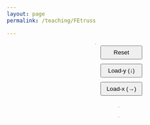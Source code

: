 ```yaml
---
layout: page
permalink: /teaching/FEtruss

---
```


<head>
  <meta charset="UTF-8" />
  <title>Truss Builder with Loads and Matrix</title>
  <style>
    body {
      font-family: Arial, sans-serif;
    }
    #container {
      display: flex;
      flex-direction: column;
      align-items: center;
    }
    #canvasRow {
      display: flex;
      flex-direction: row;
      align-items: flex-start;
    }
    #trussCanvas {
      border: 1px solid #ccc;
      cursor: crosshair;
      background: #fafafa;
    }
    #controls {
      display: flex;
      flex-direction: column;
      margin-left: 10px;
    }
    button {
      margin: 5px 0;
      padding: 6px 12px;
      cursor: pointer;
    }
    #matrixCanvas,
    #loadVectorCanvas {
      border: 1px solid #ccc;
      background: #fff;
      margin-top: 20px;
    }
  </style>
</head>
<body>
  <div id="container">
    <div id="canvasRow">
      <canvas id="trussCanvas" width="500" height="500"></canvas>
      <div id="controls">
        <button id="resetBtn">Reset</button>
        <button id="loadYBtn">Load-y (↓)</button>
        <button id="loadXBtn">Load-x (→)</button>
      </div>
    </div>
    <canvas id="matrixCanvas"></canvas>
    <canvas id="loadVectorCanvas"></canvas> <!-- New load vector -->
  </div>

<script>
  const trussCanvas = document.getElementById('trussCanvas');
  const trussCtx = trussCanvas.getContext('2d');
  const matrixCanvas = document.getElementById('matrixCanvas');
  const matrixCtx = matrixCanvas.getContext('2d');
  const loadVectorCanvas = document.getElementById('loadVectorCanvas');
  const loadVectorCtx = loadVectorCanvas.getContext('2d');

  const gridSize = 10;
  const spacing = trussCanvas.width / (gridSize - 1);
  const baseRadius = 5;
  const hoverRadius = 7;

  const E = 210e6; // kN/m²
  const A = 0.1;   // m²

  let nodes = [];
  let lines = [];
  let nodeIdCounter = 1;
  let loads = {};

  const elementColors = [
    "#e6194b", "#3cb44b", "#ffe119", "#4363d8", "#f58231",
    "#911eb4", "#46f0f0", "#f032e6", "#bcf60c", "#fabebe",
    "#008080", "#e6beff", "#9a6324", "#fffac8", "#800000"
  ];

  let selectedNode = null;
  let hoveredNode = null;
  let globalK = [];
  let loadMode = null;

  for (let j = 0; j < gridSize; j++) {
    for (let i = 0; i < gridSize; i++) {
      nodes.push({ x: i * spacing, y: j * spacing, id: null });
    }
  }

  function getNodeAt(x, y) {
    return nodes.find(n => Math.hypot(n.x - x, n.y - y) < spacing / 2);
  }

  function drawLoadVector(numberedNodes) {
  const dof = numberedNodes.length * 2;
  const cellWidth = 60;
  const cellHeight = 24;
  const labelMargin = 40;

  loadVectorCanvas.width = labelMargin + cellWidth;
  loadVectorCanvas.height = labelMargin + cellHeight * dof;
  loadVectorCtx.clearRect(0, 0, loadVectorCanvas.width, loadVectorCanvas.height);
  loadVectorCtx.font = "12px sans-serif";
  loadVectorCtx.textAlign = "center";
  loadVectorCtx.textBaseline = "middle";

  // Column header "F"
  loadVectorCtx.fillStyle = "black";
  loadVectorCtx.fillText("F", labelMargin / 2, labelMargin / 2);

  // Draw rows
  numberedNodes.forEach((node, idx) => {
    const fx = (loads[node.id]?.x || 0).toFixed(2);
    const fy = (loads[node.id]?.y || 0).toFixed(2);

    const labels = [`${node.id}x`, `${node.id}y`];
    const values = [fx, fy];

    for (let rowOffset = 0; rowOffset < 2; rowOffset++) {
      const rowY = labelMargin + (idx * 2 + rowOffset) * cellHeight;

      // Draw label (no border)
      loadVectorCtx.fillStyle = "black";
      loadVectorCtx.fillText(labels[rowOffset], labelMargin - 5, rowY + cellHeight / 2);

      // Draw value cell (with border)
      loadVectorCtx.fillStyle = "black";
      loadVectorCtx.fillText(values[rowOffset], labelMargin + cellWidth / 2, rowY + cellHeight / 2);
      loadVectorCtx.strokeStyle = "#ccc";
      loadVectorCtx.strokeRect(labelMargin, rowY, cellWidth, cellHeight);
    }
  });
}


  function drawTruss() {
  trussCtx.clearRect(0, 0, trussCanvas.width, trussCanvas.height);

  // Draw grid
  trussCtx.strokeStyle = "#eee";
  for (let i = 0; i < gridSize; i++) {
    trussCtx.beginPath();
    trussCtx.moveTo(i * spacing, 0);
    trussCtx.lineTo(i * spacing, trussCanvas.height);
    trussCtx.stroke();

    trussCtx.beginPath();
    trussCtx.moveTo(0, i * spacing);
    trussCtx.lineTo(trussCanvas.width, i * spacing);
    trussCtx.stroke();
  }

  // 🔹 Draw base nodes (light gray)
  for (const node of nodes) {
    trussCtx.beginPath();
    const radius = node === hoveredNode ? hoverRadius : baseRadius;
    trussCtx.arc(node.x, node.y, radius, 0, Math.PI * 2);
    trussCtx.fillStyle = "#ccc"; // lighter gray
    trussCtx.fill();

    if (node.id !== null) {
      trussCtx.fillStyle = "black";
      trussCtx.font = "12px sans-serif";
      trussCtx.fillText(node.id, node.x + 6, node.y - 6);
    }
  }

  // 🔸 Draw lines (elements)
  for (const element of lines) {
    trussCtx.beginPath();
    trussCtx.moveTo(element.from.x, element.from.y);
    trussCtx.lineTo(element.to.x, element.to.y);
    trussCtx.strokeStyle = element.color || "black";
    trussCtx.lineWidth = 3;
    trussCtx.stroke();

    // ⬤ Add black node at each endpoint
    [element.from, element.to].forEach((pt) => {
      trussCtx.beginPath();
      trussCtx.arc(pt.x, pt.y, baseRadius, 0, Math.PI * 2);
      trussCtx.fillStyle = "black";
      trussCtx.fill();
    });
  }

  // 🔺 Draw loads (on top)
  for (const node of nodes) {
    if (node.id !== null && loads[node.id]) {
      const load = loads[node.id];
      trussCtx.strokeStyle = "red";
      trussCtx.fillStyle = "red";
      trussCtx.font = "12px sans-serif";
      trussCtx.textBaseline = "middle";

      if (load.y !== 0) {
        let arrowLength = 20;
        let dir = load.y > 0 ? 1 : -1;
        let absLoad = Math.abs(load.y);
        trussCtx.beginPath();
        trussCtx.moveTo(node.x, node.y);
        trussCtx.lineTo(node.x, node.y + dir * arrowLength);
        trussCtx.stroke();
        trussCtx.beginPath();
        if (dir > 0) {
          trussCtx.moveTo(node.x - 5, node.y + 15);
          trussCtx.lineTo(node.x, node.y + 20);
          trussCtx.lineTo(node.x + 5, node.y + 15);
        } else {
          trussCtx.moveTo(node.x - 5, node.y - 15);
          trussCtx.lineTo(node.x, node.y - 20);
          trussCtx.lineTo(node.x + 5, node.y - 15);
        }
        trussCtx.fill();
        trussCtx.fillText(`${absLoad}kN`, node.x + 8, node.y + dir * 30);
      }

      if (load.x !== 0) {
        let arrowLength = 20;
        let dir = load.x > 0 ? 1 : -1;
        let absLoad = Math.abs(load.x);
        trussCtx.beginPath();
        trussCtx.moveTo(node.x, node.y);
        trussCtx.lineTo(node.x + dir * arrowLength, node.y);
        trussCtx.stroke();
        trussCtx.beginPath();
        if (dir > 0) {
          trussCtx.moveTo(node.x + 15, node.y - 5);
          trussCtx.lineTo(node.x + 20, node.y);
          trussCtx.lineTo(node.x + 15, node.y + 5);
        } else {
          trussCtx.moveTo(node.x - 15, node.y - 5);
          trussCtx.lineTo(node.x - 20, node.y);
          trussCtx.lineTo(node.x - 15, node.y + 5);
        }
        trussCtx.fill();
        trussCtx.fillText(`${absLoad}kN`, node.x + dir * 30, node.y - 8);
      }
    }
  }
}


  function computeGlobalStiffnessMatrix() {
    const numberedNodes = nodes.filter(n => n.id !== null).sort((a, b) => a.id - b.id);
    const nNodes = numberedNodes.length;
    const dof = nNodes * 2;
    globalK = Array.from({ length: dof }, () => Array(dof).fill(0));
    const colorMap = Array.from({ length: dof }, () => Array.from({ length: dof }, () => []));

    let idToIndex = {};
    numberedNodes.forEach((node, idx) => {
      idToIndex[node.id] = idx;
    });

    lines.forEach((element, index) => {
      if (element.from.id === null || element.to.id === null) return;
      const i = idToIndex[element.from.id];
      const j = idToIndex[element.to.id];

      const dx = (element.to.x - element.from.x) / spacing;
      const dy = (element.to.y - element.from.y) / spacing;
      const L = Math.hypot(dx, dy);
      const c = dx / L;
      const s = dy / L;

      const k = (E * A) / L;
      const localK = [
        [ c * c,  c * s, -c * c, -c * s],
        [ c * s,  s * s, -c * s, -s * s],
        [-c * c, -c * s,  c * c,  c * s],
        [-c * s, -s * s,  c * s,  s * s],
      ].map(row => row.map(val => val * k));

      const dofMap = [2 * i, 2 * i + 1, 2 * j, 2 * j + 1];

      for (let r = 0; r < 4; r++) {
        for (let c = 0; c < 4; c++) {
          globalK[dofMap[r]][dofMap[c]] += localK[r][c];
          colorMap[dofMap[r]][dofMap[c]].push(element.color);
        }
      }
    });

    drawMatrix(colorMap, dof, numberedNodes);
    drawLoadVector(numberedNodes); // << draw load vector here
  }

  function drawMatrix(colorMap, dof, numberedNodes) {
    const cellWidth = 60;
    const cellHeight = 24;
    const labelMargin = 40;

    matrixCanvas.width = labelMargin + cellWidth * dof;
    matrixCanvas.height = labelMargin + cellHeight * dof;
    matrixCtx.clearRect(0, 0, matrixCanvas.width, matrixCanvas.height);
    matrixCtx.font = "12px sans-serif";
    matrixCtx.textAlign = "center";
    matrixCtx.textBaseline = "middle";

    for (let col = 0; col < dof; col++) {
      const nodeIndex = Math.floor(col / 2);
      const dofType = col % 2 === 0 ? "x" : "y";
      matrixCtx.fillStyle = "black";
      matrixCtx.fillText(`${numberedNodes[nodeIndex].id}${dofType}`, 40 + col * cellWidth + cellWidth/2, 20);
    }

    matrixCtx.textAlign = "right";
    for (let row = 0; row < dof; row++) {
      const nodeIndex = Math.floor(row / 2);
      const dofType = row % 2 === 0 ? "x" : "y";
      matrixCtx.fillStyle = "black";
      matrixCtx.fillText(`${numberedNodes[nodeIndex].id}${dofType}`, 35, 40 + row * cellHeight + cellHeight / 2);
    }

    matrixCtx.textAlign = "center";
    for (let i = 0; i < dof; i++) {
      for (let j = 0; j < dof; j++) {
        const colors = colorMap[i][j];
        if (colors.length > 0) {
          matrixCtx.fillStyle = averageColors(colors);
          matrixCtx.fillRect(40 + j * cellWidth, 40 + i * cellHeight, cellWidth, cellHeight);
        }

        matrixCtx.strokeStyle = "#ccc";
        matrixCtx.strokeRect(40 + j * cellWidth, 40 + i * cellHeight, cellWidth, cellHeight);
        const val = globalK[i][j];
        matrixCtx.fillStyle = "black";
        matrixCtx.fillText(val === 0 ? "0" : val.toExponential(2), 40 + j * cellWidth + cellWidth/2, 40 + i * cellHeight + cellHeight/2);
      }
    }
  }

  function averageColors(colors) {
    let r = 0, g = 0, b = 0;
    colors.forEach(color => {
      const rgb = hexToRgb(color);
      r += rgb.r;
      g += rgb.g;
      b += rgb.b;
    });
    r = Math.round(r / colors.length);
    g = Math.round(g / colors.length);
    b = Math.round(b / colors.length);
    return `rgba(${r},${g},${b}, 0.2)`;
  }

  function hexToRgb(hex) {
    hex = hex.replace(/^#/, '');
    if (hex.length === 3) hex = hex.split('').map(c => c + c).join('');
    const bigint = parseInt(hex, 16);
    return {
      r: (bigint >> 16) & 255,
      g: (bigint >> 8) & 255,
      b: bigint & 255
    };
  }

  trussCanvas.addEventListener("mousemove", e => {
    const rect = trussCanvas.getBoundingClientRect();
    const x = e.clientX - rect.left;
    const y = e.clientY - rect.top;
    hoveredNode = getNodeAt(x, y);
    drawTruss();
  });

  trussCanvas.addEventListener("click", e => {
    const rect = trussCanvas.getBoundingClientRect();
    const x = e.clientX - rect.left;
    const y = e.clientY - rect.top;
    const node = getNodeAt(x, y);
    if (!node) return;

    if (loadMode) {
      if (node.id !== null) {
        if (!loads[node.id]) loads[node.id] = {x: 0, y: 0};
        if (loadMode === 'y') loads[node.id].y += 1;
        else if (loadMode === 'x') loads[node.id].x += 1;
        computeGlobalStiffnessMatrix();
      }
    } else {
      if (node.id === null) {
        node.id = nodeIdCounter++;
      }

      if (!selectedNode) {
        selectedNode = node;
      } else {
        if (node !== selectedNode) {
          const exists = lines.some(line =>
            (line.from === selectedNode && line.to === node) ||
            (line.to === selectedNode && line.from === node)
          );
          if (!exists) {
            const color = elementColors[lines.length % elementColors.length];
            lines.push({ from: selectedNode, to: node, color });
            computeGlobalStiffnessMatrix();
          }
        }
        selectedNode = null;
      }
    }

    drawTruss();
  });

  document.getElementById('resetBtn').addEventListener('click', () => {
    nodes.forEach(n => n.id = null);
    lines.length = 0;
    nodeIdCounter = 1;
    loads = {};
    selectedNode = null;
    loadMode = null;
    globalK = [];
    drawTruss();
    matrixCtx.clearRect(0, 0, matrixCanvas.width, matrixCanvas.height);
    loadVectorCtx.clearRect(0, 0, loadVectorCanvas.width, loadVectorCanvas.height);
  });

  function toggleLoadMode(mode) {
    if (loadMode === mode) {
      loadMode = null;
      document.getElementById('loadYBtn').style.backgroundColor = '';
      document.getElementById('loadXBtn').style.backgroundColor = '';
    } else {
      loadMode = mode;
      document.getElementById('loadYBtn').style.backgroundColor = mode === 'y' ? '#add8e6' : '';
      document.getElementById('loadXBtn').style.backgroundColor = mode === 'x' ? '#add8e6' : '';
    }
  }

  document.getElementById('loadYBtn').addEventListener('click', () => toggleLoadMode('y'));
  document.getElementById('loadXBtn').addEventListener('click', () => toggleLoadMode('x'));

  drawTruss();
</script>
</body>
